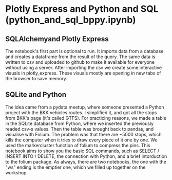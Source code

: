 ﻿# Plotly Express and Python and SQL (python_and_sql_bppy.ipynb)
## SQLAlchemyand Plotly Express
The notebook's first part is optional to run. It imports data from a database and creates a dataframe from the result of the query. The same data is written to csv and uploaded to github to make it available for everyone without using a server. After importing the csv we create some interactive visuals in plotly_express. These visuals mostly are opening in new tabs of the browser to save memory. 

## SQLite and Python
The idea came from a pydata meetup, where someone presented a Python project with the BKK vehicles routes. I simplified it, and got all the stops from BKK's page (it's called GTFS). For practicing reasons, we made a table in the SQLite database from Python, where we inserted the previously readed csv-s values. Then the table was brought back to pandas, and visualise with Folium. The problem was that there are ~5000 stops, which kills the computer when it tries to draw every piece of it one by one. We used the markercluster function of folium to compress the pins. This notebook aims to show you the basic SQL commands, such as SELECT / INSERT INTO / DELETE, the connection with Python, and a brief intorduction to the folium package.
As always, there are two notebooks, the one with the "ws" ending is the emptier one, which we filled up together on the workshop.
